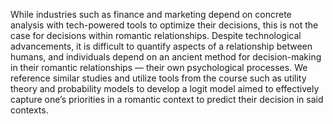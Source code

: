 While industries such as finance and marketing depend on concrete analysis with tech-powered tools to optimize their decisions, this is not the case for decisions within romantic relationships. Despite technological advancements, it is difficult to quantify aspects of a relationship between humans, and individuals depend on an ancient method for decision-making in their romantic relationships — their own psychological processes. We reference similar studies and utilize tools from the course such as utility theory and probability models to develop a logit model aimed to effectively capture one’s priorities in a romantic context to predict their decision in said contexts. 
